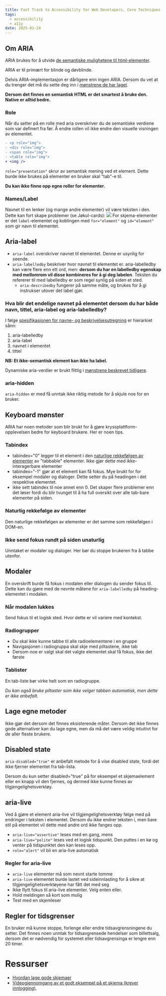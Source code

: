 ```yaml
---
title: Fast Track to Accessibility for Web Developers, Core Techniques Part 2
tags:
  - accessibility
  - a11y
date: 2025-01-24
---
```

## Om ARIA
ARIA brukes for å utvide [de semantiske mulighetene til html-elementer](https://www.w3.org/WAI/ARIA/apg/example-index/).

ARIA er til primært for blinde og døvblinde.

Delvis ARIA-implementasjon er dårligere enn ingen ARIA. Dersom du vet at du trenger det må du sette deg inn i [mønstrene de har laget](https://www.w3.org/WAI/ARIA/apg/patterns/).

**Dersom det finnes en semantisk HTML er det smartest å bruke den. Native er alltid bedre.**

### Role
Når du setter på en rolle med aria overskriver du de semantiske verdiene som var definert fra før. Å endre rollen vil ikke endre den visuelle visningen av elementet.

```diff
- <p role="img">
- <div role="img">
- <span role="img">
- <table role="img">
+ <img />
```

`role="presentation"` skrur av semantisk mening ved et element. Dette burde ikke brukes på elementer en bruker skal "tab"-e til.

**Du kan ikke finne opp egne roller for elementer.** 

### Names/Label
Navnet til en lenker (og mange andre elementer) vil være teksten i den. Dette kan fort skape problemer (se Jøkul-cards):
![](Pasted%20image%2020250124112647.png)
For skjema-elementer er det `label`-elementet og koblingen med `for="element"` og `id="element"` som gir navn til elementet.

## Aria-label
- `aria-label` overskriver navnet til elementet. Denne er usynlig for seende.
- `aria-labelledby` beskriver hvor navnet til elementet er. aria-labelledby kan være flere enn ett ord, men: **dersom du har en labelledby egenskap med mellomrom vil disse kombineres for å gi deg labelen**. Teksten du refererer til med labelledby er som regel synlig på siden et sted.
	- `aria-describedby` fungerer på samme måte, og brukes for å gi instrukser utover det label gjør.

### Hva blir det endelige navnet på elementet dersom du har både navn, tittel, aria-label og aria-labelledby?
I følge [spesifikasjonen for navne- og beskrivelsesutregning](https://www.w3.org/TR/accname-1.1/) er hierarkiet sånn:
1. aria-labelledby
2. aria-label
3. navnet i elementet
4. tittel

**NB: Et ikke-semantisk element kan ikke ha label.**

Dynamiske aria-verdier er brukt flittig i [mønstrene beskrevet tidligere](https://www.w3.org/WAI/ARIA/apg/patterns/).

### aria-hidden
`aria-hidden` er med få unntak ikke riktig metode for å skjule noe for en bruker.

## Keyboard mønster
ARIA har noen metoder som blir brukt for å gjøre kryssplattform-opplevelsen bedre for keyboard brukere. Her er noen tips.

### Tabindex
- tabindex="0" legger til et element i den [naturlige rekkefølgen av elementer](#Naturlig%20rekkefølge%20av%20elementer) av "tabbable" elementer. Ikke gjør dette med ikke-interagerbare elementer
- tabindex="-1" gjør at et element kan få fokus. Mye brukt for for eksempel modaler og dialoger. Dette setter du på headingen i det respektive elementet.
- ikke sett tabindex til noe annet enn 0. Det skaper flere problemer enn det løser fordi du blir tvunget til å ha full oversikt over alle tab-bare elementer på siden.

### Naturlig rekkefølge av elementer
Den naturlige rekkefølgen av elementer er det samme som rekkefølgen i DOM-en.

### Ikke send fokus rundt på siden unaturlig
Unntaket er modaler og dialoger. Her bør du stoppe brukeren fra å tabbe utenfor.

## Modaler
En overskrift burde få fokus i modalen eller dialogen du sender fokus til. Dette kan du gjøre med de nevnte måtene for `aria-labelledby` på heading-elementet i modalen.

### Når modalen lukkes
Send fokus til et logisk sted. Hvor dette er vil variere med kontekst.

### Radiogrupper
- Du skal ikke kunne tabbe til alle radioelementene i en gruppe
- Navigasjonen i radiogruppa skal skje med piltastene, ikke tab
- Dersom noe er valgt skal det valgte elementet skal få fokus, ikke det første

### Tablister
En tab-liste bør virke helt som en radiogruppe. 

*Du kan også bruke piltaster som ikke velger tabben automatisk, men dette er ikke anbefalt.*

## Lage egne metoder
Ikke gjør det dersom det finnes eksisterende måter. Dersom det ikke finnes gode alternativer kan du lage egne, men da må det være veldig intuitivt for de aller fleste brukere.

## Disabled state
`aria-disabled="true"` er anbefalt metode for å vise disabled state, fordi det ikke fjerner elementet fra tab-lista. 

Dersom du kun setter disabled="true" på for eksempel et skjemaelement eller en knapp vil den fjernes, og dermed ikke kunne finnes av tilgjengelighetsverktøy.

## aria-live
Ved å gjøre et element aria-live vil tilgjengelighetsverktøy følge med på endringer i teksten i elementet. Dersom du ikke endrer teksten i, men bare stil på elementet vil dette med andre ord ikke fanges opp.

- `aria-live="assertive"` leses med en gang, mens
- `aria-live="polite"` leses ved et logisk tidspunkt. Den puttes i en kø og venter på tidspunktet den kan leses opp.
- `role="alert"` vil bli en aria-live automatisk

### Regler for aria-live
- `aria-live` elementer må som nevnt starte tomme
- `aria-live` elementet burde lastet ved sideinnlasting for å sikre at tilgjengelighetsverktøyene har fått det med seg
- Ikke flytt fokus til aria-live elementer. Velg enten eller.
- Hold meldingen så kort som mulig
- Test med en skjemleser

## Regler for tidsgrenser
En bruker må kunne stoppe, forlenge eller endre tidsavgrensningene du setter. Det finnes noen unntak for tidsavgrensede hendelser som billettsalg, dersom det er nødvendig for systemet eller tidsavgrensinga er lengre enn 20 timer.

# Ressurser
- [Hvordan lage gode skjemaer](https://www.w3.org/WAI/tutorials/forms/)
- [Videogjennomgang av et godt eksempel på et skjema (krever innlogging)](https://dequeuniversity.com/class/fast-track-for-web-developers-advanced/form-validation-and-feedback).